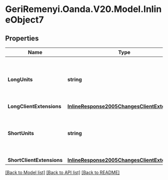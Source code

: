 # GeriRemenyi.Oanda.V20.Model.InlineObject7
## Properties

Name | Type | Description | Notes
------------ | ------------- | ------------- | -------------
**LongUnits** | **string** | Either \&quot;ALL\&quot;, \&quot;NONE\&quot;, or a DecimalNumber reflection a partial unit | [optional] 
**LongClientExtensions** | [**InlineResponse2005ChangesClientExtensions**](InlineResponse2005ChangesClientExtensions.md) |  | [optional] 
**ShortUnits** | **string** | Either \&quot;ALL\&quot;, \&quot;NONE\&quot;, or a DecimalNumber reflection a partial unit | [optional] 
**ShortClientExtensions** | [**InlineResponse2005ChangesClientExtensions**](InlineResponse2005ChangesClientExtensions.md) |  | [optional] 

[[Back to Model list]](../README.md#documentation-for-models) [[Back to API list]](../README.md#documentation-for-api-endpoints) [[Back to README]](../README.md)

